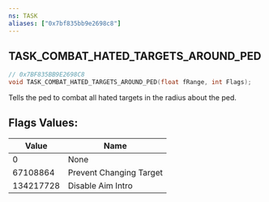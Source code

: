 ```yaml
---
ns: TASK
aliases: ["0x7bf835bb9e2698c8"]
---
```

## TASK_COMBAT_HATED_TARGETS_AROUND_PED

```c
// 0x7BF835BB9E2698C8
void TASK_COMBAT_HATED_TARGETS_AROUND_PED(float fRange, int Flags);
```

Tells the ped to combat all hated targets in the radius about the ped.

## Flags Values:
| Value | Name |
| --- | --- |
| 0 | None |
| 67108864 | Prevent Changing Target |
| 134217728 | Disable Aim Intro |

